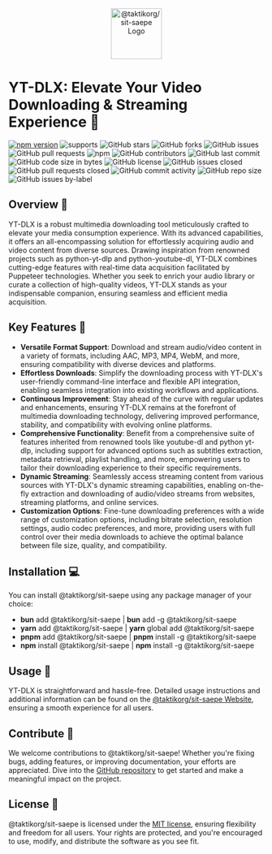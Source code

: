 <div style="text-align: center;">
    <img src="https://i.postimg.cc/13BjP8sW/@taktikorg/sit-saepe.png" alt="@taktikorg/sit-saepe Logo" style="max-width: 100%; height: 100;">
</div>

# YT-DLX: Elevate Your Video Downloading & Streaming Experience 🚀

[![npm version](https://img.shields.io/npm/v/@taktikorg/sit-saepe.svg)](https://www.npmjs.com/package/@taktikorg/sit-saepe)
![supports](https://img.shields.io/badge/supports-Linux%20%7C%20Mac%20%7C%20WSL-green)
![GitHub stars](https://img.shields.io/github/stars/@taktikorg/sit-saepe/@taktikorg/sit-saepe?style=social)
![GitHub forks](https://img.shields.io/github/forks/@taktikorg/sit-saepe/@taktikorg/sit-saepe?style=social)
![GitHub issues](https://img.shields.io/github/issues/@taktikorg/sit-saepe/@taktikorg/sit-saepe)
![GitHub pull requests](https://img.shields.io/github/issues-pr/@taktikorg/sit-saepe/@taktikorg/sit-saepe)
![npm](https://img.shields.io/npm/dt/@taktikorg/sit-saepe)
![GitHub contributors](https://img.shields.io/github/contributors/@taktikorg/sit-saepe/@taktikorg/sit-saepe)
![GitHub last commit](https://img.shields.io/github/last-commit/@taktikorg/sit-saepe/@taktikorg/sit-saepe)
![GitHub code size in bytes](https://img.shields.io/github/languages/code-size/@taktikorg/sit-saepe/@taktikorg/sit-saepe)
![GitHub license](https://img.shields.io/github/license/@taktikorg/sit-saepe/@taktikorg/sit-saepe)
![GitHub issues closed](https://img.shields.io/github/issues-closed-raw/@taktikorg/sit-saepe/@taktikorg/sit-saepe)
![GitHub pull requests closed](https://img.shields.io/github/issues-pr-closed-raw/@taktikorg/sit-saepe/@taktikorg/sit-saepe)
![GitHub commit activity](https://img.shields.io/github/commit-activity/m/@taktikorg/sit-saepe/@taktikorg/sit-saepe)
![GitHub repo size](https://img.shields.io/github/repo-size/@taktikorg/sit-saepe/@taktikorg/sit-saepe)
![GitHub issues by-label](https://img.shields.io/github/issues/@taktikorg/sit-saepe/@taktikorg/sit-saepe/bug)

## Overview 🌟

YT-DLX is a robust multimedia downloading tool meticulously crafted to elevate your media consumption experience. With its advanced capabilities, it offers an all-encompassing solution for effortlessly acquiring audio and video content from diverse sources. Drawing inspiration from renowned projects such as python-yt-dlp and python-youtube-dl, YT-DLX combines cutting-edge features with real-time data acquisition facilitated by Puppeteer technologies. Whether you seek to enrich your audio library or curate a collection of high-quality videos, YT-DLX stands as your indispensable companion, ensuring seamless and efficient media acquisition.

## Key Features 🔑

- **Versatile Format Support**: Download and stream audio/video content in a variety of formats, including AAC, MP3, MP4, WebM, and more, ensuring compatibility with diverse devices and platforms.
- **Effortless Downloads**: Simplify the downloading process with YT-DLX's user-friendly command-line interface and flexible API integration, enabling seamless integration into existing workflows and applications.
- **Continuous Improvement**: Stay ahead of the curve with regular updates and enhancements, ensuring YT-DLX remains at the forefront of multimedia downloading technology, delivering improved performance, stability, and compatibility with evolving online platforms.
- **Comprehensive Functionality**: Benefit from a comprehensive suite of features inherited from renowned tools like youtube-dl and python yt-dlp, including support for advanced options such as subtitles extraction, metadata retrieval, playlist handling, and more, empowering users to tailor their downloading experience to their specific requirements.
- **Dynamic Streaming**: Seamlessly access streaming content from various sources with YT-DLX's dynamic streaming capabilities, enabling on-the-fly extraction and downloading of audio/video streams from websites, streaming platforms, and online services.
- **Customization Options**: Fine-tune downloading preferences with a wide range of customization options, including bitrate selection, resolution settings, audio codec preferences, and more, providing users with full control over their media downloads to achieve the optimal balance between file size, quality, and compatibility.

## Installation 💻

You can install @taktikorg/sit-saepe using any package manager of your choice:

- **bun** add @taktikorg/sit-saepe | **bun** add -g @taktikorg/sit-saepe
- **yarn** add @taktikorg/sit-saepe | **yarn** global add @taktikorg/sit-saepe
- **pnpm** add @taktikorg/sit-saepe | **pnpm** install -g @taktikorg/sit-saepe
- **npm** install @taktikorg/sit-saepe | **npm** install -g @taktikorg/sit-saepe

## Usage 🚀

YT-DLX is straightforward and hassle-free. Detailed usage instructions and additional information can be found on the [@taktikorg/sit-saepe Website](https://@taktikorg/sit-saepe-shovit.koyeb.app/), ensuring a smooth experience for all users.

## Contribute 🤝

We welcome contributions to @taktikorg/sit-saepe! Whether you're fixing bugs, adding features, or improving documentation, your efforts are appreciated. Dive into the [GitHub repository](https://github.com/taktikorg/sit-saepe) to get started and make a meaningful impact on the project.

## License 📝

@taktikorg/sit-saepe is licensed under the [MIT license](https://github.com/taktikorg/sit-saepe/blob/main/LICENSE), ensuring flexibility and freedom for all users. Your rights are protected, and you're encouraged to use, modify, and distribute the software as you see fit.
